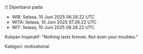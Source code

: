 ⏰ Diperbarui pada:
- WIB: Selasa, 10 Juni 2025 06.26.22 UTC
- WITA: Selasa, 10 Juni 2025 07.26.22 UTC
- WIT: Selasa, 10 Juni 2025 08.26.22 UTC

Kutipan Inspiratif:
"Nothing lasts forever. Not even your troubles."


Kategori: motivational

